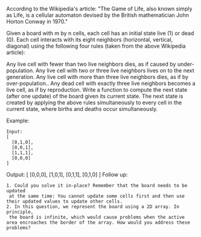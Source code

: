 According to the Wikipedia's article: "The Game of Life, also known simply as Life, is a cellular automaton devised by the British mathematician John Horton Conway in 1970."

Given a board with m by n cells, each cell has an initial state live (1) or dead (0). Each cell interacts with its eight neighbors (horizontal, vertical, diagonal) using the following four rules (taken from the above Wikipedia article):

Any live cell with fewer than two live neighbors dies, as if caused by under-population.
Any live cell with two or three live neighbors lives on to the next generation.
Any live cell with more than three live neighbors dies, as if by over-population..
Any dead cell with exactly three live neighbors becomes a live cell, as if by reproduction.
Write a function to compute the next state (after one update) of the board given its current state. The next state is created by applying the above rules simultaneously to every cell in the current state, where births and deaths occur simultaneously.

Example:

    Input: 
    [
      [0,1,0],
      [0,0,1],
      [1,1,1],
      [0,0,0]
    ]
Output: 
    [
      [0,0,0],
      [1,0,1],
      [0,1,1],
      [0,1,0]
    ]
Follow up:

    1. Could you solve it in-place? Remember that the board needs to be updated
     at the same time: You cannot update some cells first and then use their updated values to update other cells.
    2. In this question, we represent the board using a 2D array. In principle,
     the board is infinite, which would cause problems when the active area encroaches the border of the array. How would you address these problems?